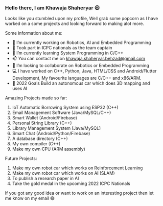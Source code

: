 ### Hello there, I am Khawaja Shaheryar 😃

Looks like you stumbled upon my profile, Well grab some popcorn as I have worked on a some projects and looking forward to making alot more.

Some information about me:

- 🔭 I’m currently working on Robotics, AI and Embedded Programming
- 📠 Took part in ICPC nationals as the team captain
- 🌱 I’m currently learning System Programming in C/C++
- 📫 You can contact me on [khawaja.shaheryar.behzad@gmail.com](url)
- 👯 I’m looking to collaborate on Robotics or Embedded Programming
- 💻 I have worked on C++, Python, Java, HTML/CSS and Android/Flutter Development, My favourite languages are C/C++ and x86/ARM.
- 🥅 2022 Goals Build an autonomous car which does 3D mapping and uses AI

Amazing Projects made so far:
1) IoT Automatic Borrowing System using ESP32 (C++)
2) Email Management Software (Java/MySQL/C++)
3) Smart Wallet (Android/Firebase)
4) Personal String Library (C++)
5) Library Management System (Java/MySQL)
6) Smart Chat (Android/Python/Firebase)
7) A database directory (C++)
8) My own compiler (C++)
9) Make my own CPU (ARM assembly)

Future Projects:
1) Make my own robot car which works on Reinforcement Learning
2) Make my own robot car which works on AI (SLAM)
3) To publish a research paper in AI
4) Take the gold medal in the upcoming 2022 ICPC Nationals

If you got any good idea or want to work on an interesting project then let me know on my email 😄
